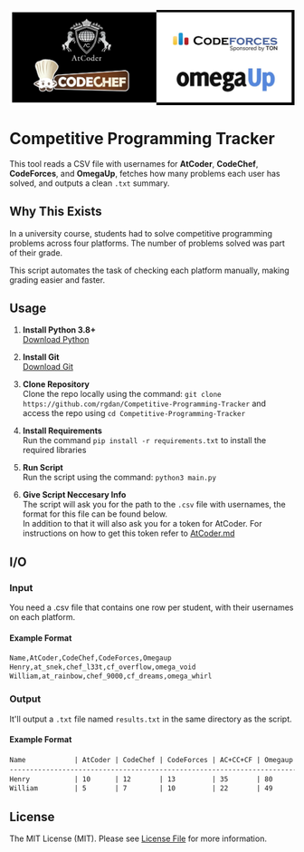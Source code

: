 ![Image](images/logos.jpg)

# Competitive Programming Tracker

This tool reads a CSV file with usernames for **AtCoder**, **CodeChef**, **CodeForces**, and **OmegaUp**, fetches how many problems each user has solved, and outputs a clean `.txt` summary.

## Why This Exists

In a university course, students had to solve competitive programming problems across four platforms. The number of problems solved was part of their grade.

This script automates the task of checking each platform manually, making grading easier and faster.

## Usage

1. **Install Python 3.8+**  
   [Download Python](https://www.python.org/downloads/)

2. **Install Git**   
   [Download Git](https://git-scm.com/downloads)

3. **Clone Repository**   
    Clone the repo locally using the command: `git clone https://github.com/rgdan/Competitive-Programming-Tracker` and access the repo using `cd Competitive-Programming-Tracker`

4. **Install Requirements**   
   Run the command `pip install -r requirements.txt` to install the required libraries

5. **Run Script**   
   Run the script using the command: `python3 main.py`

6. **Give Script Neccesary Info**   
   The script will ask you for the path to the `.csv` file with usernames, the format for this file can be found below.   
   In addition to that it will also ask you for a token for AtCoder. For instructions on how to get this token refer to [AtCoder.md](documentation/atcoder.md)

## I/O

### Input

You need a .csv file that contains one row per student, with their usernames on each platform.

#### Example Format

```csv
Name,AtCoder,CodeChef,CodeForces,Omegaup
Henry,at_snek,chef_l33t,cf_overflow,omega_void
William,at_rainbow,chef_9000,cf_dreams,omega_whirl
```

### Output

It'll output a `.txt` file named `results.txt` in the same directory as the script.

#### Example Format

```txt
Name            | AtCoder | CodeChef | CodeForces | AC+CC+CF | Omegaup
-----------------------------------------------------------------------
Henry           | 10      | 12       | 13         | 35       | 80
William         | 5       | 7        | 10         | 22       | 49
```

## License

The MIT License (MIT). Please see [License File](LICENSE) for more information.
